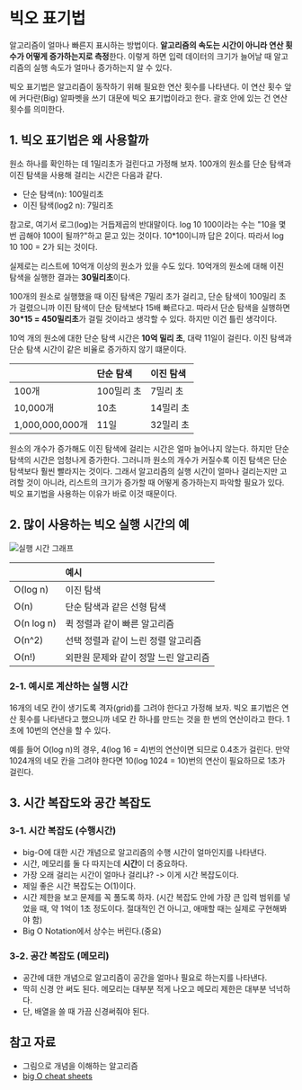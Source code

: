 # 빅오 표기법

알고리즘이 얼마나 빠른지 표시하는 방법이다. **알고리즘의 속도는 시간이 아니라 연산 횟수가 어떻게 증가하는지로 측정**한다. 이렇게 하면 입력 데이터의 크기가 늘어날 때 알고리즘의 실행 속도가 얼마나 증가하는지 알 수 있다.

빅오 표기법은 알고리즘이 동작하기 위해 필요한 연산 횟수를 나타낸다. 이 연산 횟수 앞에 커다란(Big) 알파벳을 쓰기 대문에 빅오 표기법이라고 한다. 괄호 안에 있는 건 연산 횟수를 의미한다.

## 1. 빅오 표기법은 왜 사용할까

원소 하나를 확인하는 데 1밀리초가 걸린다고 가정해 보자. 100개의 원소를 단순 탐색과 이진 탐색을 사용해 걸리는 시간은 다음과 같다.

* 단순 탐색(n): 100밀리초
* 이진 탐색(log2 n): 7밀리초

참고로, 여기서 로그(log)는 거듭제곱의 반대말이다. log 10 100이라는 수는 "10을 몇 번 곱해야 100이 될까?"하고 묻고 있는 것이다. 10*10이니까 답은 2이다. 따라서 log 10 100 = 2가 되는 것이다.

실제로는 리스트에 10억개 이상의 원소가 있을 수도 있다. 10억개의 원소에 대해 이진 탐색을 실행한 결과는 **30밀리초**이다.

100개의 원소로 실행했을 때 이진 탐색은 7밀리 초가 걸리고, 단순 탐색이 100밀리 초가 걸렸으니까 이진 탐색이 단순 탐색보다 15배 빠르다고. 따라서 단순 탐색을 실행하면 **30*15 = 450밀리초**가 걸릴 것이라고 생각할 수 있다. 하지만 이건 틀린 생각이다.

10억 개의 원소에 대한 단순 탐색 시간은 **10억 밀리 초**, 대략 11일이 걸린다. 이진 탐색과 단순 탐색 시간이 같은 비율로 증가하지 않기 떄문이다.

|  | 단순 탐색 | 이진 탐색 |
| :- | :- | :- |
| 100개 | 100밀리 초 | 7밀리 초 |
| 10,000개 | 10초 | 14밀리 초 |
| 1,000,000,000개 | 11일 | 32밀리 초 |

원소의 개수가 증가해도 이진 탐색에 걸리는 시간은 얼마 늘어나지 않는다. 하지만 단순 탐색의 시간은 엄청나게 증가한다. 그러니까 원소의 개수가 커질수록 이진 탐색은 단순 탐색보다 훨씬 빨라지는 것이다. 그래서 알고리즘의 실행 시간이 얼마나 걸리는지만 고려할 것이 아니라, 리스트의 크기가 증가할 때 어떻게 증가하는지 파악할 필요가 있다. 빅오 표기법을 사용하는 이유가 바로 이것 때문이다.

## 2. 많이 사용하는 빅오 실행 시간의 예

![실행 시간 그래프](https://cooervo.github.io/Algorithms-DataStructures-BigONotation/images/graphs/comparison.svg)

|  |예시|
|:-|:-|
|O(log n)|이진 탐색|
|O(n)| 단순 탐색과 같은 선형 탐색|
|O(n log n)|퀵 정렬과 같이 빠른 알고리즘|
|O(n^2)|선택 정렬과 같이 느린 정렬 알고리즘|
|O(n!)|외판원 문제와 같이 정말 느린 알고리즘|

### 2-1. 예시로 계산하는 실행 시간

16개의 네모 칸이 생기도록 격자(grid)를 그려야 한다고 가정해 보자. 빅오 표기법은 연산 횟수를 나타낸다고 했으니까 네모 칸 하나를 만드는 것을 한 번의 연산이라고 한다. 1초에 10번의 연산을 할 수 있다.

예를 들어 O(log n)의 경우, 4(log 16 = 4)번의 연산이면 되므로 0.4초가 걸린다. 만약 1024개의 네모 칸을 그려야 한다면 10(log 1024 = 10)번의 연산이 필요하므로 1초가 걸린다.

## 3. 시간 복잡도와 공간 복잡도

### 3-1. 시간 복잡도 (수행시간)

* big-O에 대한 시간 개념으로 알고리즘의 수행 시간이 얼마인지를 나타낸다.
* 시간, 메모리를 둘 다 따지는데 **시간**이 더 중요하다.
* 가장 오래 걸리는 시간이 얼마나 걸리냐? -> 이게 시간 복잡도이다.
* 제일 좋은 시간 복잡도는 O(1)이다.
* 시간 제한을 보고 문제를 꼭 풀도록 하자. (시간 복잡도 안에 가장 큰 입력 범위를 넣었을 때, 약 1억이 1초 정도이다. 절대적인 건 아니고, 애매할 때는 실제로 구현해봐야 함)
* Big O Notation에서 상수는 버린다.(중요)

### 3-2. 공간 복잡도 (메모리)

* 공간에 대한 개념으로 알고리즘이 공간을 얼마나 필요로 하는지를 나타낸다.
* 딱히 신경 안 써도 된다. 메모리는 대부분 적게 나오고 메모리 제한은 대부분 넉넉하다.
* 단, 배열을 쓸 때 가끔 신경써줘야 된다.

## 참고 자료

* 그림으로 개념을 이해하는 알고리즘
* [big O cheat sheets](https://cooervo.github.io/Algorithms-DataStructures-BigONotation/index.html)
